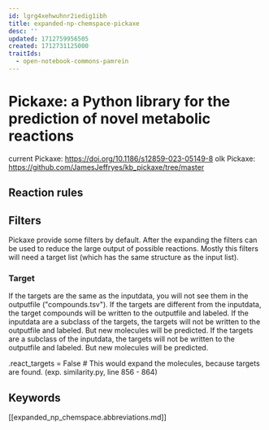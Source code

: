 ```yaml
---
id: lgrg4xehwuhnr2iedig1ibh
title: expanded-np-chemspace-pickaxe
desc: ''
updated: 1712759956505
created: 1712731125000
traitIds:
  - open-notebook-commons-pamrein
---
```


# Pickaxe: a Python library for the prediction of novel metabolic reactions 
current Pickaxe: <https://doi.org/10.1186/s12859-023-05149-8>
olk Pickaxe: <https://github.com/JamesJeffryes/kb_pickaxe/tree/master>


## Reaction rules


## Filters
Pickaxe provide some filters by default. After the expanding the filters can be used to reduce the large output of possible reactions.
Mostly this filters will need a target list (which has the same structure as the input list). 

### Target
If the targets are the same as the inputdata, you will not see them in the outputfile ("compounds.tsv").
If the targets are different from the inputdata, the target compounds will be written to the outputfile and labeled.
If the inputdata are a subclass of the targets, the targets will not be written to the outputfile and labeled. But new molecules will be predicted.
If the targets are a subclass of the inputdata, the targets will not be written to the outputfile and labeled. But new molecules will be predicted.

.react_targets = False   # This would expand the molecules, because targets are found. (exp. similarity.py, line 856 - 864)



## Keywords
[[expanded_np_chemspace.abbreviations.md]]
